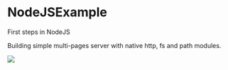 # NodeJSExample
First steps in NodeJS

Building simple multi-pages server with native http, fs and path modules.

<img src='https://www.surrealcms.com/uploads/nodejs-logo.png'>
